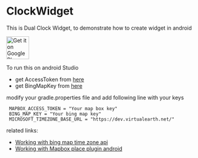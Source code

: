# ClockWidget
This is Dual Clock Widget, to demonstrate how to create widget in android 

<a href="https://play.google.com/store/apps/details?id=com.jk.mr.duo.clock"><img alt="Get it on Google Play" src="https://play.google.com/intl/en_us/badges/images/generic/en-play-badge.png" height=60px /></a>

To run this on android Studio


* get AccessToken from   [here](https://account.mapbox.com/access-tokens/)
* get BingMapKey from [here](https://www.bingmapsportal.com/Application#)

modify your gradle.properties file and add following line with your keys


` MAPBOX_ACCESS_TOKEN = "Your map box key"` <br>
` BING_MAP_KEY = "Your bing map key"`<br>
` MICROSOFT_TIMEZONE_BASE_URL = "https://dev.virtualearth.net/"`

related links:
* [Working with bing map time zone api](https://blogs.bing.com/maps/2018-08/bing-maps-time-zone-api-working-with-time-zones)
* [Working with Mapbox place plugin android](https://docs.mapbox.com/android/legacy/plugins/guides/places/#install-the-places-plugin)